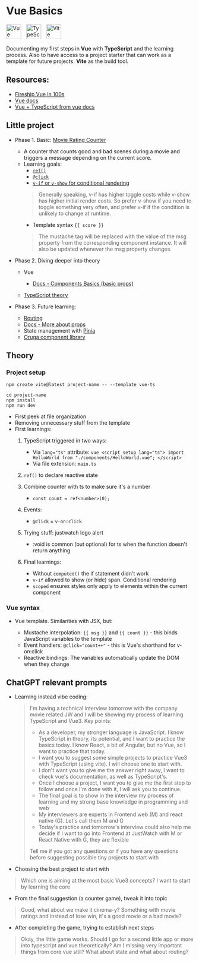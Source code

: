 # Vue Basics

<p>
  <img src="https://vuejs.org/images/logo.png" alt="Vue Logo" width="40" style="margin-right: 10px;">
  <img src="https://cdn.worldvectorlogo.com/logos/typescript.svg" alt="TypeScript Logo" width="40" style="margin-right: 10px;">
  <img src="https://vitejs.dev/logo-with-shadow.png" alt="Vite Logo" width="40">
</p>

Documenting my first steps in **Vue** with **TypeScript** and the learning process. Also to have access to a project starter that can work as a template for future projects. **Vite** as the build tool.



## Resources:

- [Fireship Vue in 100s](https://www.youtube.com/watch?v=nhBVL41-_Cw)
- [Vue docs](https://vuejs.org/guide/introduction.html)
- [Vue + TypeScript from vue docs](https://vuejs.org/guide/typescript/overview)

## Little project

- Phase 1. Basic: [Movie Rating Counter](./movie-rating-counter/)
    - A counter that counts good and bad scenes during a movie and triggers a message depending on the current score.
    - Learning goals:
        - [`ref()`](https://vuejs.org/guide/essentials/reactivity-fundamentals.html#basic-reactivity-in-templates) 
        - [`@click`](https://vuejs.org/guide/essentials/event-handling.html#event-listeners)
        - [`v-if` or `v-show` for conditional rendering](https://vuejs.org/guide/essentials/conditional.html)
        > Generally speaking, v-if has higher toggle costs while v-show has higher initial render costs. So prefer v-show if you need to toggle something very often, and prefer v-if if the condition is unlikely to change at runtime.
        - Template syntax `{{ score }}`
        > The mustache tag will be replaced with the value of the msg property from the corresponding component instance. It will also be updated whenever the msg property changes.

- Phase 2. Diving deeper into theory
    - Vue
        - [Docs - Components Basics (basic props)](https://vuejs.org/guide/essentials/component-basics.html)
    
    - [TypeScript theory](ts-theory.md)

- Phase 3. Future learning:
    - [Routing](https://router.vuejs.org/)
    - [Docs - More about props](https://vuejs.org/guide/components/props)
    - State management with [Pinia](https://pinia.vuejs.org/)
    - [Oruga component library](https://oruga-ui.com/)

## Theory

### Project setup

```
npm create vite@latest project-name -- --template vue-ts
```

```
cd project-name
npm install
npm run dev
```

- First peek at file organization
- Removing unnecessary stuff from the template
- First learnings:
    1. TypeScript triggered in two ways:
        - Via `lang="ts"` attribute:
      ```vue
      <script setup lang="ts">
      import HelloWorld from "./components/HelloWorld.vue";
      </script>
      ```
        - Via file extension: `main.ts`

    2. `ref()` to declare reactive state
  
    3. Combine counter with ts to make sure it's a number
        - `const count = ref<number>(0);`
    4. Events:
        - `@click` = `v-on:click`
    
    5. Trying stuff: justwatch logo alert
        - :void is common (but optional) for ts when the function doesn't return anything

    6. Final learnings:
        - Without `computed()` the if statement didn't work
        - `v-if` allowed to show (or hide) span. Conditional rendering
        - `scoped` ensures styles only apply to elements within the current component

### Vue syntax

- Vue template. Similarities with JSX, but:

  - Mustache interpolation: `{{ msg }}` and `{{ count }}` - this binds JavaScript variables to the template
  - Event handlers: `@click="count++"` - this is Vue's shorthand for v-on:click
  - Reactive bindings: The variables automatically update the DOM when they change

## ChatGPT relevant prompts

- Learning instead vibe coding:

  > I'm having a technical interview tomorrow with the company movie related JW and I will be showing my process of learning TypeScript and Vue3. Key points:
  >
  > - As a developer, my stronger language is JavaScript. I know TypeScript in theory, its potential, and I want to practice the basics today. I know React, a bit of Angular, but no Vue, so I want to practice that today.
  > - I want you to suggest some simple projects to practice Vue3 with TypeScript (using vite). I will choose one to start with.
  > - I don't want you to give me the answer right away, I want to check vue's documentation, as well as TypeScript's.
  > - Once I choose a project, I want you to give me the first step to follow and once I'm done with it, I will ask you to continue.
  > - The final goal is to show in the interview my process of learning and my strong base knowledge in programming and web
  > - My interviewers are experts in Frontend web (M) and react native (G). Let's call them M and G
  > - Today's practice and tomorrow's interview could also help me decide if I want to go into Frontend at JustWatch with M or React Native with G, they are flexible
  >
  > Tell me if you got any questions or if you have any questions before suggesting possible tiny projects to start with

- Choosing the best project to start with

> Which one is aiming at the most basic Vue3 concepts? I want to start by learning the core

- From the final suggestion (a counter game), tweak it into topic

> Good, what about we make it cinema-y? Something with movie ratings and instead of lose win, it's a good movie or a bad movie?

- After completing the game, trying to establish next steps

> Okay, the little game works. Should I go for a second little app or more into typescript and vue theoretically? Am I missing very important things from core vue still? What about state and what about routing? 

